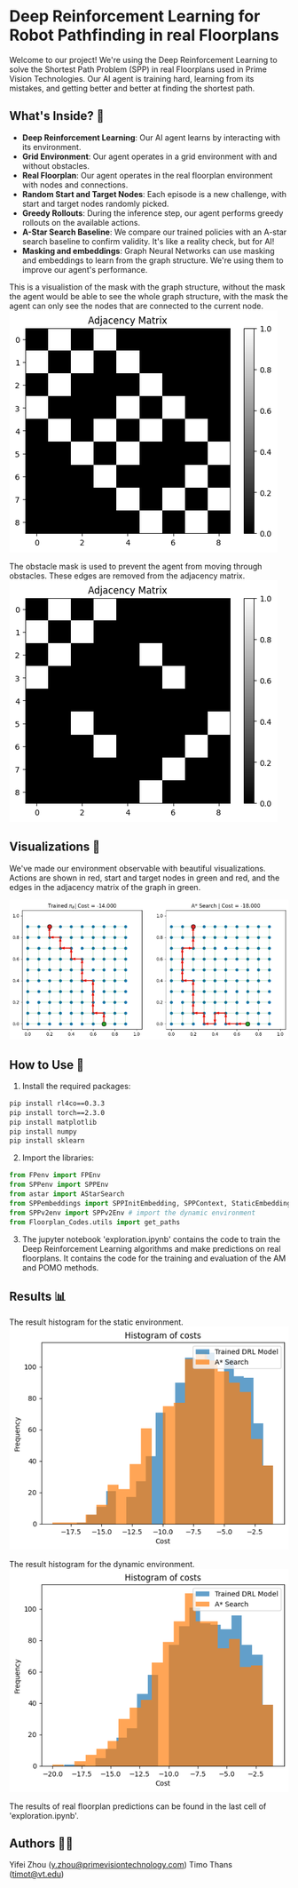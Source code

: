 # Deep Reinforcement Learning for Robot Pathfinding in real Floorplans

Welcome to our project! We're using the Deep Reinforcement Learning to solve the Shortest Path Problem (SPP) in real Floorplans used in Prime Vision Technologies. Our AI agent is training hard, learning from its mistakes, and getting better and better at finding the shortest path. 

## What's Inside? 🎁

- **Deep Reinforcement Learning**: Our AI agent learns by interacting with its environment.
- **Grid Environment**: Our agent operates in a grid environment with and without obstacles.
- **Real Floorplan**: Our agent operates in the real floorplan environment with nodes and connections.
- **Random Start and Target Nodes**: Each episode is a new challenge, with start and target nodes randomly picked.
- **Greedy Rollouts**: During the inference step, our agent performs greedy rollouts on the available actions.
- **A-Star Search Baseline**: We compare our trained policies with an A-star search baseline to confirm validity. It's like a reality check, but for AI!
- **Masking and embeddings**: Graph Neural Networks can use masking and embeddings to learn from the graph structure. We're using them to improve our agent's performance.

This is a visualistion of the mask with the graph structure, without the mask the agent would be able to see the whole graph structure, with the mask the agent can only see the nodes that are connected to the current node.
![alt text](media/adjancyMatrix1.png)

The obstacle mask is used to prevent the agent from moving through obstacles. These edges are removed from the adjacency matrix.
![alt text](media/adjencyMatrix2.png)

## Visualizations 🎨

We've made our environment observable with beautiful visualizations. Actions are shown in red, start and target nodes in green and red, and the edges in the adjacency matrix of the graph in green.

![alt text](media/goodDRLOutputDynamic.png)

## How to Use 🚀

1. Install the required packages:
```bash
pip install rl4co==0.3.3
pip install torch==2.3.0
pip install matplotlib
pip install numpy
pip install sklearn
```

2. Import the libraries:
```python
from FPenv import FPEnv
from SPPenv import SPPEnv
from astar import AStarSearch
from SPPembeddings import SPPInitEmbedding, SPPContext, StaticEmbedding
from SPPv2env import SPPv2Env # import the dynamic environment
from Floorplan_Codes.utils import get_paths
```

3. The jupyter notebook 'exploration.ipynb' contains the code to train the Deep Reinforcement Learning algorithms and make predictions on real floorplans. It contains the code for the training and evaluation of the AM and POMO methods.

## Results 📊

The result histogram for the static environment.
![alt text](media/plotHistogram.png)

The result histogram for the dynamic environment.
![alt text](media/plotHistDyn.png)

The results of real floorplan predictions can be found in the last cell of 'exploration.ipynb'.

## Authors 🧑‍💻
Yifei Zhou (y.zhou@primevisiontechnology.com)
Timo Thans (timot@vt.edu)
